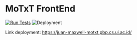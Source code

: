 # MoTxT FrontEnd

[![Run Tests](https://github.com/placeholder-motxt/fe/actions/workflows/test.yaml/badge.svg)](https://github.com/placeholder-motxt/fe/actions/workflows/test.yaml)
![Deployment](https://pbp.cs.ui.ac.id/api/project/juan.maxwell/motxt/badge/status)

Link deployment: https://juan-maxwell-motxt.pbp.cs.ui.ac.id/
